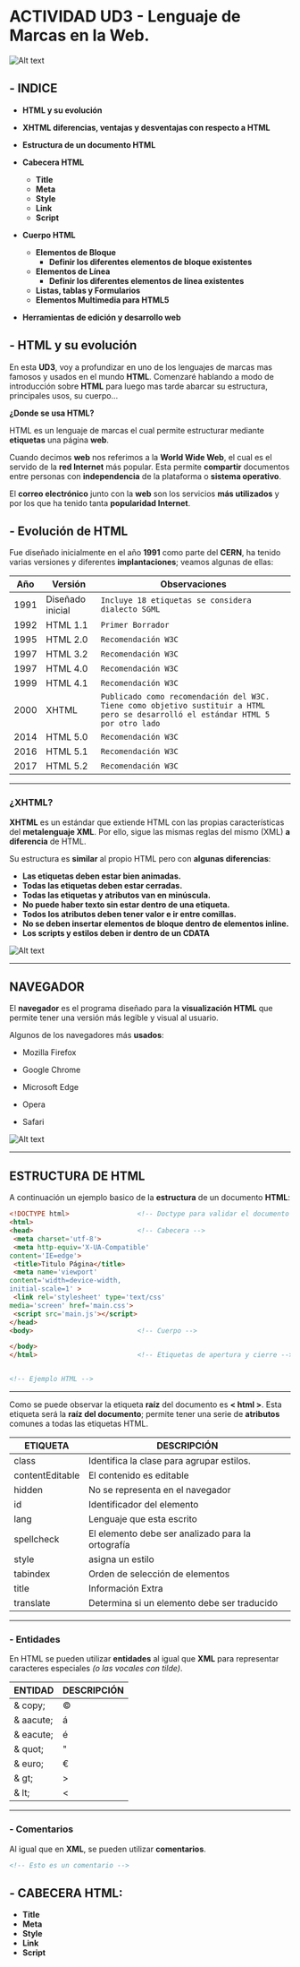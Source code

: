 # ACTIVIDAD UD3 - Lenguaje de Marcas en la Web. 

![Alt text](image.png)

## - **INDICE** ##
+ **HTML y su evolución**

+ **XHTML diferencias, ventajas y desventajas con respecto a HTML**

+ **Estructura de un documento HTML**

+ **Cabecera HTML**
    + **Title**
    + **Meta**
    + **Style**
    + **Link**
    + **Script**

+ **Cuerpo HTML** 
  + **Elementos de Bloque**
    + **Definir los diferentes elementos de bloque existentes**
  + **Elementos de Línea**
    + **Definir los diferentes elementos de línea existentes**
  + **Listas, tablas y Formularios**
  + **Elementos Multimedia para HTML5**
+ **Herramientas de edición y desarrollo web**


## - **HTML y su evolución** 

En esta **UD3**, voy a profundizar en uno de los lenguajes de marcas mas famosos y usados en el mundo **HTML**. Comenzaré hablando a modo de introducción sobre **HTML** para luego mas tarde abarcar su estructura, principales usos, su cuerpo...

**¿Donde se usa HTML?**

HTML es un lenguaje de marcas el cual permite estructurar mediante **etiquetas** una página **web**.

Cuando decimos **web** nos referimos a la **World Wide Web**, el cual es el servido de la **red Internet** más popular. Esta permite **compartir** documentos entre personas con **independencia** de la plataforma o **sistema operativo**.

El **correo electrónico** junto con la **web** son los servicios **más utilizados** y por los que ha tenido tanta **popularidad Internet**.


 
## - **Evolución de HTML**

Fue diseñado inicialmente en el año **1991** como parte del **CERN**, ha tenido varias versiones y diferentes **implantaciones**; veamos algunas de ellas:

| Año | Versión  | Observaciones |
|----------|----------|----------|
| 1991    | Diseñado inicial   | ```Incluye 18 etiquetas se considera dialecto SGML```   |
| 1992   | HTML 1.1  | ```Primer Borrador```  |
| 1995   | HTML 2.0   | ````Recomendación W3C````   |
| 1997    | HTML 3.2   | ```Recomendación W3C```  |
| 1997    | HTML 4.0   | ```Recomendación W3C```|
| 1999    | HTML 4.1   | ```Recomendación W3C```|
| 2000    | XHTML   | ```Publicado como recomendación del W3C. Tiene como objetivo sustituir a HTML pero se desarrolló el estándar HTML 5 por otro lado```  |
| 2014    | HTML 5.0   | ```Recomendación W3C```|
| 2016    | HTML 5.1 | ```Recomendación W3C```|
| 2017    | HTML 5.2   | ```Recomendación W3C```|

----
###  **¿XHTML?**

**XHTML** es un estándar que extiende HTML con las propias características del **metalenguaje XML**. Por ello, sigue las mismas reglas del mismo (XML) **a diferencia** de HTML.

Su estructura es **similar** al propio HTML pero con **algunas diferencias**:

  + **Las etiquetas deben estar bien animadas.**
  + **Todas las etiquetas deben estar cerradas.**
  + **Todas las etiquetas y atributos van en minúscula.**
  + **No puede haber texto sin estar dentro de una etiqueta.**
  + **Todos los atributos deben tener valor e ir entre comillas.**
  + **No se deben insertar elementos de bloque dentro de elementos inline.**
  + **Los scripts y estilos deben ir dentro de un CDATA**
  
![Alt text](image-1.png)

----
##  **NAVEGADOR**

El **navegador** es el programa diseñado para la **visualización HTML** que permite tener una versión más legible y visual al usuario.

Algunos de los navegadores más **usados**:

  + Mozilla Firefox

  + Google Chrome
  
  + Microsoft Edge

  + Opera

  + Safari

![Alt text](image-2.png)

 ---------------
##  **ESTRUCTURA DE HTML**

A continuación un ejemplo basico de la **estructura** de un documento **HTML**:

```HTML
<!DOCTYPE html>                 <!-- Doctype para validar el documento --> 
<html>
<head>                          <!-- Cabecera --> 
 <meta charset='utf-8'>
 <meta http-equiv='X-UA-Compatible'
content='IE=edge'>
 <title>Titulo Página</title>
 <meta name='viewport'
content='width=device-width,
initial-scale=1' >
 <link rel='stylesheet' type='text/css'
media='screen' href='main.css'>
 <script src='main.js'></script>
</head>
<body>                          <!-- Cuerpo --> 

</body>
</html>                         <!-- Etiquetas de apertura y cierre --> 


<!-- Ejemplo HTML --> 
``````
----

Como se puede observar la etiqueta **raíz** del documento es **< html >**. Esta etiqueta será la **raíz del documento**; permite tener una serie de **atributos** comunes a todas las etiquetas HTML.

| ETIQUETA | DESCRIPCIÓN  |
|----------|----------|
| class    | Identifica la clase para agrupar estilos.   |
| contentEditable   | El contenido es editable  | 
| hidden   | No se representa en el navegador |
| id    | Identificador del elemento   |
| lang    | Lenguaje que esta escrito   |
| spellcheck    | El elemento debe ser analizado para la ortografía   |
| style    | asigna un estilo   |
| tabindex    | Orden de selección de elementos   |
| title    | Información Extra |
| translate    | Determina si un elemento debe ser traducido  |

-----
### - **Entidades**

En HTML se pueden utilizar **entidades** al igual que **XML** para representar caracteres especiales *(o las vocales con tilde)*.

| ENTIDAD | DESCRIPCIÓN  |
|----------|----------|
| & copy;    | &copy;   |
| & aacute;   | &aacute;  | 
| & eacute;   | &eacute; |
| & quot;    | &quot;   |
| & euro;    | &euro;   |
| & gt;    |  &gt;    |
| & lt;    | &lt;   |

------------------------------------------------------------------

### - **Comentarios** 

Al igual que en **XML**, se pueden utilizar **comentarios**.

````HTML
<!-- Esto es un comentario -->
````````
## - **CABECERA HTML**:

  + **Title**
  + **Meta**
  + **Style**
  + **Link**
  + **Script**